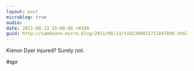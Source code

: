 ```yaml
---
layout: post
microblog: true
audio: 
date: 2011-08-13 15:08:08 +0100
guid: http://samdeane.micro.blog/2011/08/13/t102380921721847809.html
---
```

Kieron Dyer injured? Surely not.

#qpr
